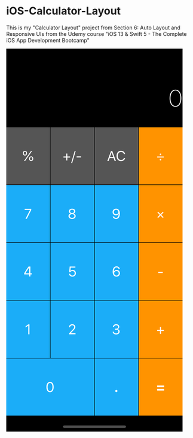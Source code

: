 # iOS-Calculator-Layout
This is my "Calculator Layout" project from Section 6: Auto Layout and Responsive UIs from the Udemy course "iOS 13 & Swift 5 - The Complete iOS App Development Bootcamp"

![](calculator-layout-screenshot.png)